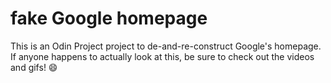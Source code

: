 # fake Google homepage

This is an Odin Project project to de-and-re-construct Google's homepage. If anyone happens to actually look at this, be sure to check out the videos and gifs! :smile:
